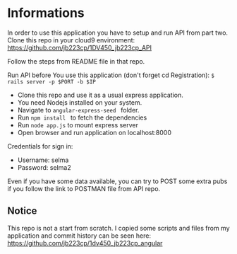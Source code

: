 # Informations

In order to use this application you have to setup and run API from part two.
Clone this repo in your cloud9 environment:
https://github.com/jb223cp/1DV450_jb223cp_API

Follow the steps from README file in that repo.

Run API before You use this application (don't forget cd Registration):
`$ rails server -p $PORT -b $IP`

- Clone this repo and use it as a usual express application.
- You need Nodejs installed on your system.
- Navigate to `angular-express-seed ` folder.
- Run `npm install ` to fetch the dependencies
- Run `node app.js` to mount express server
- Open browser and run application on localhost:8000

Credentials for sign in:
- Username: selma
- Password: selma2

Even if you have some data available, you can try to POST some extra pubs if you follow the link to POSTMAN file from API repo.

## Notice

This repo is not a start from scratch. I copied some scripts and files from my application and commit history can be seen here:
https://github.com/jb223cp/1dv450_jb223cp_angular
